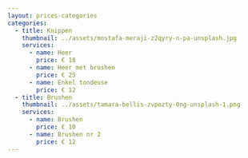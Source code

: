 ```yaml
---
layout: prices-categories
categories:
  - title: Knippen
    thumbnail: ../assets/mostafa-meraji-z2qyry-n-pa-unsplash.jpg
    services:
      - name: Heer
        price: € 18
      - name: Heer met brushen
        price: € 25
      - name: Enkel tondeuse
        price: € 12
  - title: Brushen
    thumbnail: ../assets/tamara-bellis-zvpozty-0ng-unsplash-1.png
    services:
      - name: Brushen
        price: € 10
      - name: Brushen nr 2
        price: € 12
---
```


